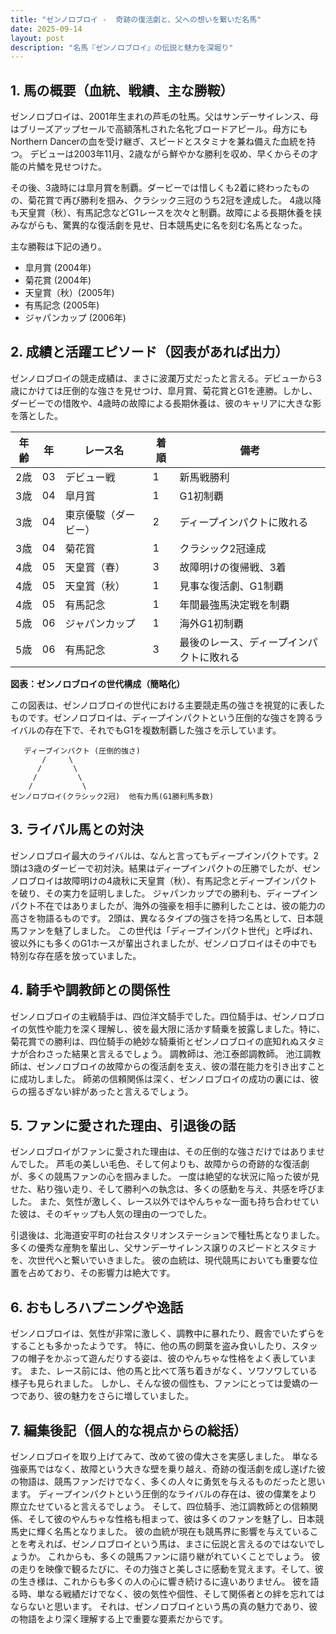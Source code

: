 ```yaml
---
title: "ゼンノロブロイ -  奇跡の復活劇と、父への想いを繋いだ名馬"
date: 2025-09-14
layout: post
description: "名馬『ゼンノロブロイ』の伝説と魅力を深堀り"
---
```


## 1. 馬の概要（血統、戦績、主な勝鞍）

ゼンノロブロイは、2001年生まれの芦毛の牡馬。父はサンデーサイレンス、母はブリーズアップセールで高額落札された名牝ブロードアピール。母方にもNorthern Dancerの血を受け継ぎ、スピードとスタミナを兼ね備えた血統を持つ。  デビューは2003年11月、2歳ながら鮮やかな勝利を収め、早くからその才能の片鱗を見せつけた。

その後、3歳時には皐月賞を制覇。ダービーでは惜しくも2着に終わったものの、菊花賞で再び勝利を掴み、クラシック三冠のうち2冠を達成した。  4歳以降も天皇賞（秋）、有馬記念などG1レースを次々と制覇。故障による長期休養を挟みながらも、驚異的な復活劇を見せ、日本競馬史に名を刻む名馬となった。

主な勝鞍は下記の通り。

* 皐月賞 (2004年)
* 菊花賞 (2004年)
* 天皇賞（秋）(2005年)
* 有馬記念 (2005年)
* ジャパンカップ (2006年)


## 2. 成績と活躍エピソード（図表があれば出力）

ゼンノロブロイの競走成績は、まさに波瀾万丈だったと言える。デビューから3歳にかけては圧倒的な強さを見せつけ、皐月賞、菊花賞とG1を連勝。しかし、ダービーでの惜敗や、4歳時の故障による長期休養は、彼のキャリアに大きな影を落とした。

| 年齢 | 年 | レース名       | 着順 | 備考                                  |
|-----|---|-----------------|-----|---------------------------------------|
| 2歳 | 03 | デビュー戦       | 1   | 新馬戦勝利                             |
| 3歳 | 04 | 皐月賞         | 1   | G1初制覇                              |
| 3歳 | 04 | 東京優駿（ダービー）| 2   | ディープインパクトに敗れる              |
| 3歳 | 04 | 菊花賞         | 1   | クラシック2冠達成                       |
| 4歳 | 05 | 天皇賞（春）     | 3   | 故障明けの復帰戦、3着               |
| 4歳 | 05 | 天皇賞（秋）     | 1   | 見事な復活劇、G1制覇                   |
| 4歳 | 05 | 有馬記念       | 1   | 年間最強馬決定戦を制覇                 |
| 5歳 | 06 | ジャパンカップ   | 1   | 海外G1初制覇                           |
| 5歳 | 06 | 有馬記念       | 3   | 最後のレース、ディープインパクトに敗れる |


**図表：ゼンノロブロイの世代構成（簡略化）**

この図表は、ゼンノロブロイの世代における主要競走馬の強さを視覚的に表したものです。ゼンノロブロイは、ディープインパクトという圧倒的な強さを誇るライバルの存在下で、それでもG1を複数制覇した強さを示しています。


```
   ディープインパクト (圧倒的強さ)
       /     \
      /       \
     /         \
    /           \
ゼンノロブロイ(クラシック2冠)  他有力馬(G1勝利馬多数)
```



## 3. ライバル馬との対決

ゼンノロブロイ最大のライバルは、なんと言ってもディープインパクトです。2頭は3歳のダービーで初対決。結果はディープインパクトの圧勝でしたが、ゼンノロブロイは故障明けの4歳秋に天皇賞（秋）、有馬記念とディープインパクトを破り、その実力を証明しました。  ジャパンカップでの勝利も、ディープインパクト不在ではありましたが、海外の強豪を相手に勝利したことは、彼の能力の高さを物語るものです。  2頭は、異なるタイプの強さを持つ名馬として、日本競馬ファンを魅了しました。  この世代は「ディープインパクト世代」と呼ばれ、彼以外にも多くのG1ホースが輩出されましたが、ゼンノロブロイはその中でも特別な存在感を放っていました。


## 4. 騎手や調教師との関係性

ゼンノロブロイの主戦騎手は、四位洋文騎手でした。四位騎手は、ゼンノロブロイの気性や能力を深く理解し、彼を最大限に活かす騎乗を披露しました。特に、菊花賞での勝利は、四位騎手の絶妙な騎乗術とゼンノロブロイの底知れぬスタミナが合わさった結果と言えるでしょう。  調教師は、池江泰郎調教師。  池江調教師は、ゼンノロブロイの故障からの復活劇を支え、彼の潜在能力を引き出すことに成功しました。  師弟の信頼関係は深く、ゼンノロブロイの成功の裏には、彼らの揺るぎない絆があったと言えるでしょう。


## 5. ファンに愛された理由、引退後の話

ゼンノロブロイがファンに愛された理由は、その圧倒的な強さだけではありませんでした。  芦毛の美しい毛色、そして何よりも、故障からの奇跡的な復活劇が、多くの競馬ファンの心を掴みました。  一度は絶望的な状況に陥った彼が見せた、粘り強い走り、そして勝利への執念は、多くの感動を与え、共感を呼びました。  また、気性が激しく、レース以外ではやんちゃな一面も持ち合わせていた彼は、そのギャップも人気の理由の一つでした。

引退後は、北海道安平町の社台スタリオンステーションで種牡馬となりました。  多くの優秀な産駒を輩出し、父サンデーサイレンス譲りのスピードとスタミナを、次世代へと繋いでいきました。  彼の血統は、現代競馬においても重要な位置を占めており、その影響力は絶大です。


## 6. おもしろハプニングや逸話

ゼンノロブロイは、気性が非常に激しく、調教中に暴れたり、厩舎でいたずらをすることも多かったようです。  特に、他の馬の飼葉を盗み食いしたり、スタッフの帽子をかぶって遊んだりする姿は、彼のやんちゃな性格をよく表しています。  また、レース前には、他の馬と比べて落ち着きがなく、ソワソワしている様子も見られました。  しかし、そんな彼の個性も、ファンにとっては愛嬌の一つであり、彼の魅力をさらに増していました。


## 7. 編集後記（個人的な視点からの総括）

ゼンノロブロイを取り上げてみて、改めて彼の偉大さを実感しました。  単なる強豪馬ではなく、故障という大きな壁を乗り越え、奇跡の復活劇を成し遂げた彼の物語は、競馬ファンだけでなく、多くの人々に勇気を与えるものだったと思います。  ディープインパクトという圧倒的なライバルの存在は、彼の偉業をより際立たせていると言えるでしょう。  そして、四位騎手、池江調教師との信頼関係、そして彼のやんちゃな性格も相まって、彼は多くのファンを魅了し、日本競馬史に輝く名馬となりました。  彼の血統が現在も競馬界に影響を与えていることを考えれば、ゼンノロブロイという馬は、まさに伝説と言えるのではないでしょうか。  これからも、多くの競馬ファンに語り継がれていくことでしょう。  彼の走りを映像で観るたびに、その力強さと美しさに感動を覚えます。そして、彼の生き様は、これからも多くの人の心に響き続けるに違いありません。  彼を語る時、単なる戦績だけでなく、彼の気性や個性、そして関係者との絆を忘れてはならないと思います。  それは、ゼンノロブロイという馬の真の魅力であり、彼の物語をより深く理解する上で重要な要素だからです。

